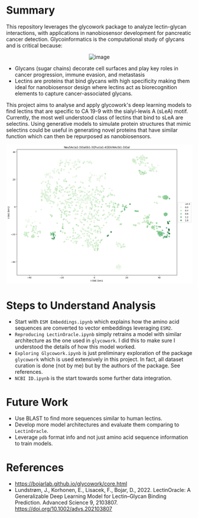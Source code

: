 # Summary

This repository leverages the glycowork package to analyze lectin-glycan interactions, with applications in nanobiosensor development for pancreatic cancer detection. Glycoinformatics is the computational study of glycans and is critical because:

<p align="center">
<img width="598" height="473" alt="image" src="https://github.com/user-attachments/assets/f1d74e1d-c3de-42ab-87d3-27a2c9c45f6b" />
</p>

 - Glycans (sugar chains) decorate cell surfaces and play key roles in cancer progression, immune evasion, and metastasis
 - Lectins are proteins that bind glycans with high specificity making them ideal for nanobiosensor design where lectins act as biorecognition elements to capture cancer-associated glycans.

This project aims to analyse and apply glycowork's deep learning models to find lectins that are specific to CA 19-9 with the sialyl-lewis A (sLeA) motif. Currently, the most well understood class of lectins that bind to sLeA are selectins. Using generative models to simulate protein structures that mimic selectins could be useful in generating novel proteins that have similar function which can then be repurposed as nanobiosensors.

![Binding Plot](figures/binding.png)

# Steps to Understand Analysis 

- Start with `ESM Embeddings.ipynb` which explains how the amino acid sequences are converted to vector embeddings leveraging `ESM2`.
- `Reproducing LectinOracle.ipynb` simply retrains a model with similar architecture as the one used in `glycowork`. I did this to make sure I understood the details of how this model worked.
- `Exploring Glycowork.ipynb` is just preliminary exploration of the package `glycowork` which is used extensively in this project. In fact, all dataset curation is done (not by me) but by the authors of the package. See references.
- `NCBI ID.ipynb` is the start towards some further data integration.

# Future Work
- Use BLAST to find more sequences similar to human lectins.
- Develop more model architectures and evaluate them comparing to `LectinOracle`.
- Leverage `pdb` format info and not just amino acid sequence information to train models. 

# References 
-  https://bojarlab.github.io/glycowork/core.html
-  Lundstrøm, J., Korhonen, E., Lisacek, F., Bojar, D., 2022. LectinOracle: A Generalizable Deep Learning Model for Lectin–Glycan Binding Prediction. Advanced Science 9, 2103807. https://doi.org/10.1002/advs.202103807
